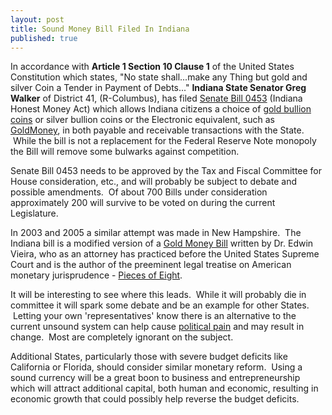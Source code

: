 ```yaml
---
layout: post
title: Sound Money Bill Filed In Indiana
published: true
---
```

<p>In accordance with <strong>Article 1 Section 10 Clause 1</strong> of the United States Constitution which states, "No state shall...make any Thing but gold and silver Coin a Tender in Payment of Debts..." <strong>Indiana State Senator Greg Walker</strong> of District 41, (R-Columbus), has filed <a href="http://www.in.gov/apps/lsa/session/billwatch/billinfo?year=2009&amp;session=1&amp;request=getBill&amp;docno=453#latest_info" target="_blank">Senate Bill 0453</a> (Indiana Honest Money Act) which allows Indiana citizens a choice of <a title="gold bullion coins" href="http://www.runtogold.com/gainesvillecoins" target="_blank">gold bullion coins</a> or silver bullion coins or the Electronic equivalent, such as <a href="http://www.runtogold.com/goldmoney" target="_blank">GoldMoney</a>, in both payable and receivable transactions with the State.  While the bill is not a replacement for the Federal Reserve Note monopoly the Bill will remove some bulwarks against competition.</p>
<p>Senate Bill 0453 needs to be approved by the Tax and Fiscal Committee for House consideration, etc., and will probably be subject to debate and possible amendments.  Of about 700 Bills under consideration approximately 200 will survive to be voted on during the current Legislature.</p>
<p>In 2003 and 2005 a similar attempt was made in New Hampshire.  The Indiana bill is a modified version of a <a href="http://goldmoneybill.org/" target="_blank">Gold Money Bill</a> written by Dr. Edwin Vieira, who as an attorney has practiced before the United States Supreme Court and is the author of the preeminent legal treatise on American monetary jurisprudence - <a href="https://www.amazon.com/dp/0967175917?tag=run07-20&amp;camp=0&amp;creative=0&amp;linkCode=as4&amp;creativeASIN=0967175917&amp;adid=1DB19V5VYBZ06GW03VDQ&amp;" target="_blank">Pieces of Eight</a>.</p>
<p>It will be interesting to see where this leads.  While it will probably die in committee it will spark some debate and be an example for other States.  Letting your own 'representatives' know there is an alternative to the current unsound system can help cause <a href="http://www.runtogold.com/2008/10/causing-political-pain/" target="_blank">political pain</a> and may result in change.  Most are completely ignorant on the subject.</p>
<p>Additional States, particularly those with severe budget deficits like California or Florida, should consider similar monetary reform.  Using a sound currency will be a great boon to business and entrepreneurship which will attract additional capital, both human and economic, resulting in economic growth that could possibly help reverse the budget deficits.</p>
